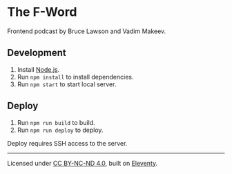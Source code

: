 # The F-Word

Frontend podcast by Bruce Lawson and Vadim Makeev.

## Development

1. Install [Node.js](https://nodejs.org/).
2. Run `npm install` to install dependencies.
3. Run `npm start` to start local server.

## Deploy

1. Run `npm run build` to build.
2. Run `npm run deploy` to deploy.

Deploy requires SSH access to the server.

---
Licensed under [CC BY-NC-ND 4.0](LICENSE.md),
built on [Eleventy](https://www.11ty.io/).
